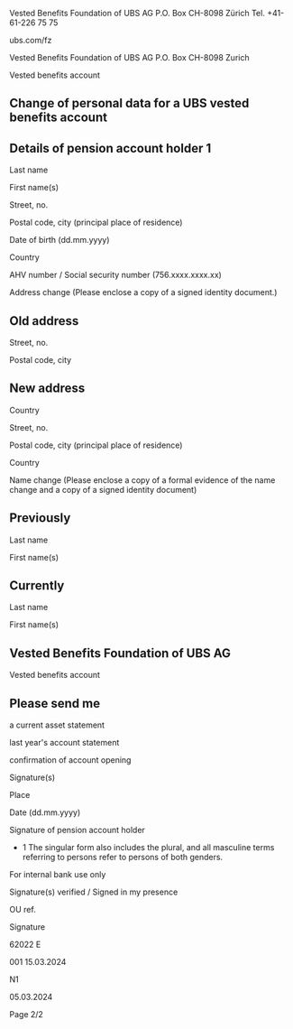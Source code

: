<!-- image -->

Vested Benefits Foundation of UBS AG P.O. Box CH-8098 Zürich Tel. +41-61-226 75 75

ubs.com/fz

Vested Benefits Foundation of UBS AG P.O. Box CH-8098 Zurich

Vested benefits account

## Change of personal data for a UBS vested benefits account

## Details of pension account holder 1

Last name

First name(s)

Street, no.

Postal code, city (principal place of residence)

Date of birth (dd.mm.yyyy)

Country

AHV number / Social security number (756.xxxx.xxxx.xx)

Address change (Please enclose a copy of a signed identity document.)

## Old address

Street, no.

Postal code, city

## New address

Country

Street, no.

Postal code, city (principal place of residence)

Country

Name change (Please enclose a copy of a formal evidence of the name change and a copy of a signed identity document)

## Previously

Last name

First name(s)

## Currently

Last name

First name(s)

<!-- image -->

## Vested Benefits Foundation of UBS AG

Vested benefits account

## Please send me

a current asset statement

last year's account statement

confirmation of account opening

Signature(s)

Place

Date (dd.mm.yyyy)

Signature of pension account holder

- 1  The singular form also includes the plural, and all masculine terms referring to persons refer to persons of both genders.

For internal bank use only

Signature(s) verified / Signed in my presence

OU ref.

Signature

62022  E

001 15.03.2024

N1

05.03.2024

Page 2/2